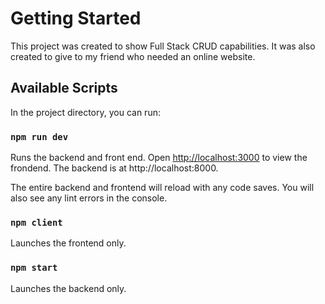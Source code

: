 # Getting Started 

This project was created to show Full Stack CRUD capabilities. It was also created to give to my friend who needed an online website.

## Available Scripts

In the project directory, you can run:

### `npm run dev`

Runs the backend and front end.
Open [http://localhost:3000](http://localhost:3000) to view the frondend.
The backend is at http://localhost:8000.

The entire backend and frontend will reload with any code saves.
You will also see any lint errors in the console.

### `npm client`

Launches the frontend only.

### `npm start`

Launches the backend only.
